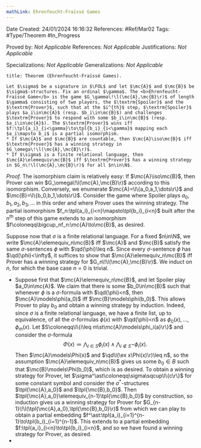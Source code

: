 ```yaml
---
mathLink: Ehrenfeucht-Fraïssé Games
---
```


<div class="topSpace"></div>

Date Created: 24/01/2024 16:16:32
References: #Ref/Mar02
Tags: #Type/Theorem #In_Progress

Proved by: <i>Not Applicable</i>
References: <i>Not Applicable</i>
Justifications: <i>Not Applicable</i>

Specializations: <i>Not Applicable</i>
Generalizations: <i>Not Applicable</i>

``` ad-Theorem
title: Theorem (Ehrenfeucht-Fraïssé Games).

Let $\sigma$ be a signature in $\FOL$ and let $\mc{A}$ and $\mc{B}$ be $\sigma$-structures. Fix an ordinal $\gamma$. The <b>Ehrenfeucht-Fraïssé Game</b> is the game $G_\gamma\!\l(\mc{A},\mc{B}\r)$ of length $\gamma$ consisting of two players, the $\textrm{Spoiler}$ and the $\textrm{Prover}$, such that at the $i^{th}$ step, $\textrm{Spoiler}$ plays $a_i\in\mc{A}$ (resp. $b_i\in\mc{B}$) and challenges $\textrm{Prover}$ to respond with some $b_i\in\mc{B}$ (resp. $a_i\in\mc{A}$). The $\textrm{Prover}$ wins iff $f:\tpl{a_i}_{i<\gamma}\to\tpl{b_i}_{i<\gamma}$ mapping each $a_i\mapsto b_i$ is a partial isomorphism.
* If $\mc{A}$ and $\mc{B}$ are countable, then $\mc{A}\iso\mc{B}$ iff $\textrm{Prover}$ has a winning strategy in $G_\omega\!\l(\mc{A},\mc{B}\r)$.
* If $\sigma$ is a finite relational language, then $\mc{A}\elemequiv\mc{B}$ iff $\textrm{Prover}$ has a winning strategy in $G_n\!\l(\mc{A},\mc{B}\r)$ for all $n\in\N$.

```

<i>Proof.</i> The isomorphism claim is relatively easy: If $\mc{A}\iso\mc{B}$, then $\textrm{Prover}$ can win $G_\omega\!\l(\mc{A},\mc{B}\r)$ according to this isomorphism. Conversely, we enumerate $\mc{A}=\l\{a_0,a_1,\dots\r\}$ and $\mc{B}=\l\{b_0,b_1,\dots\r\}$. Consider the game where $\textrm{Spoiler}$ plays $a_0,b_1,a_2,b_3,\dots$ in this order and where $\textrm{Prover}$ uses the winning strategy. The partial isomorphism $f_n:\tpl{a_i}_{i<n}\mapsto\tpl{b_i}_{i<n}$ built after the $n^\textrm{th}$ step of this game extends to an isomorphism $f\coloneqq\bigcup_nf_n:\mc{A}\to\mc{B}$, as desired.

Suppose now that $\sigma$ is a finite relational language. For a fixed $n\in\N$, we write $\mc{A}\elemequiv_n\mc{B}$ iff $\mc{A}$ and $\mc{B}$ satisfy the same $\sigma$-sentences $\phi$ with $\qd(\phi)\leq n$. Since every $\sigma$-sentence $\phi$ has $\qd(\phi)<\infty$, it suffices to show that $\mc{A}\elemequiv_n\mc{B}$ iff $\textrm{Prover}$ has a winning strategy for $G_n\!\l(\mc{A},\mc{B}\r)$. We induct on $n$, for which the base case $n=0$ is trivial.
* Suppose first that $\mc{A}\elemequiv_n\mc{B}$, and let $\textrm{Spoiler}$ play $a_0\in\mc{A}$. We claim that there is some $b_0\in\mc{B}$ such that whenever $\phi$ is a $\sigma$-formula with $\qd(\phi)<n$, then $\mc{A}\models\phi(a_0)$ iff $\mc{B}\models\phi(b_0)$. This allows $\textrm{Prover}$ to play $b_0$ and obtain a winning strategy by induction. Indeed, since $\sigma$ is a finite relational language, we have a finite list, up to equivalence, of all the $\sigma$-formulas $\phi(x)$ with $\qd(\phi)<n$ as $\phi_0(x),\dots,\phi_m(x)$. Let $S\coloneqq\l\{i\leq m\st\mc{A}\models\phi_i(a)\r\}$ and consider the $\sigma$-formula
$$\begin{equation}
    \Phi(x)\coloneqq\bigwedge_{i\in S}\phi_i(x)\land\bigwedge_{i\not\in S}\lnot\phi_i(x).
\end{equation}$$
Then $\mc{A}\models\Phi(x)$ and $\qd\l(\ex x\Phi(x)\r)\leq n$, so the assumption $\mc{A}\elemequiv_n\mc{B}$ gives us some $b_0\in B$ such that $\mc{B}\models\Phi(b_0)$, which is as desired. To obtain a winning strategy for $\textrm{Prover}$, let $\sigma^\ast\coloneqq\sigma\sqcup\l\{c\r\}$ for some constant symbol and consider the $\sigma^\ast$-structures $\tpl{\mc{A},a_0}$ and $\tpl{\mc{B},b_0}$. Then $\tpl{\mc{A},a_0}\elemequiv_{n-1}\tpl{\mc{B},b_0}$ by construction, so induction gives us a winning strategy for $\textrm{Prover}$ for $G_{n-1}\!\l(\tpl{\mc{A},a_0},\tpl{\mc{B},b_0}\r)$ from which we can play to obtain a partial embedding $f^\ast:\tpl{a_i}_{i=1}^{n-1}\to\tpl{b_i}_{i=1}^{n-1}$. This extends to a partial embedding $f:\tpl{a_i}_{i<n}\to\tpl{b_i}_{i<n}$, and so we have found a winning strategy for $\textrm{Prover}$, as desired.
* 
